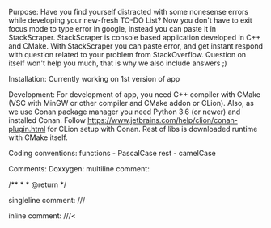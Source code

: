 Purpose:
  Have you find yourself distracted with some nonesense errors while developing your new-fresh TO-DO List?
  Now you don't have to exit focus mode to type error in google, instead you can paste it in StackScraper.
  StackScraper is console based application developed in C++ and CMake.
  With StackScraper you can paste error, and get instant respond with question related to your problem from StackOverflow.
  Question on itself won't help you much, that is why we also include answers ;)

Installation:
  Currently working on 1st version of app

Development:
  For development of app, you need C++ compiler with CMake (VSC with MinGW or other compiler and CMake addon or CLion).
  Also, as we use Conan package manager you need Python 3.6 (or newer) and installed Conan. Follow https://www.jetbrains.com/help/clion/conan-plugin.html for CLion setup with Conan.
  Rest of libs is downloaded runtime with CMake itself.

Coding conventions:
  functions - PascalCase
  rest - camelCase

Comments:
  Doxxygen:
  multiline comment:
  
   /**
    * 
    *  @return 
    */

  singleline comment:
  ///

  inline comment:
  ///<
